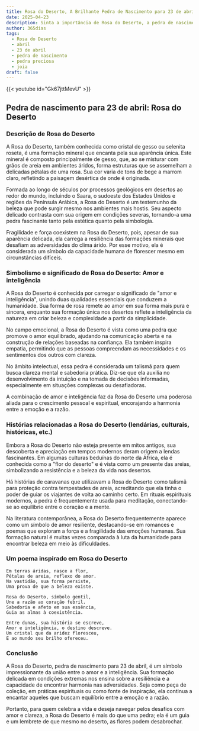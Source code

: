```yaml
---
title: Rosa do Deserto, A Brilhante Pedra de Nascimento para 23 de abril
date: 2025-04-23
description: Sinta a importância de Rosa do Deserto, a pedra de nascimento de 23 de abril que simboliza Amor e inteligência. Deixe que sua beleza e significado iluminem seu dia.
author: 365dias
tags:
  - Rosa do Deserto
  - abril
  - 23 de abril
  - pedra de nascimento
  - pedra preciosa
  - joia
draft: false
---
```


{{< youtube id="Gk67jttMevU" >}}

## Pedra de nascimento para 23 de abril: Rosa do Deserto

### Descrição de Rosa do Deserto

A Rosa do Deserto, também conhecida como cristal de gesso ou selenita roseta, é uma formação mineral que encanta pela sua aparência única. Este mineral é composto principalmente de gesso, que, ao se misturar com grãos de areia em ambientes áridos, forma estruturas que se assemelham a delicadas pétalas de uma rosa. Sua cor varia de tons de bege a marrom claro, refletindo a paisagem desértica de onde é originada.

Formada ao longo de séculos por processos geológicos em desertos ao redor do mundo, incluindo o Saara, o sudoeste dos Estados Unidos e regiões da Península Arábica, a Rosa do Deserto é um testemunho da beleza que pode surgir mesmo nos ambientes mais hostis. Seu aspecto delicado contrasta com sua origem em condições severas, tornando-a uma pedra fascinante tanto pela estética quanto pela simbologia.

Fragilidade e força coexistem na Rosa do Deserto, pois, apesar de sua aparência delicada, ela carrega a resiliência das formações minerais que desafiam as adversidades do clima árido. Por esse motivo, ela é considerada um símbolo da capacidade humana de florescer mesmo em circunstâncias difíceis.

### Simbolismo e significado de Rosa do Deserto: Amor e inteligência

A Rosa do Deserto é conhecida por carregar o significado de "amor e inteligência", unindo duas qualidades essenciais que conduzem a humanidade. Sua forma de rosa remete ao amor em sua forma mais pura e sincera, enquanto sua formação única nos desertos reflete a inteligência da natureza em criar beleza e complexidade a partir da simplicidade.

No campo emocional, a Rosa do Deserto é vista como uma pedra que promove o amor equilibrado, ajudando na comunicação aberta e na construção de relações baseadas na confiança. Ela também inspira empatia, permitindo que as pessoas compreendam as necessidades e os sentimentos dos outros com clareza.

No âmbito intelectual, essa pedra é considerada um talismã para quem busca clareza mental e sabedoria prática. Diz-se que ela auxilia no desenvolvimento da intuição e na tomada de decisões informadas, especialmente em situações complexas ou desafiadoras.

A combinação de amor e inteligência faz da Rosa do Deserto uma poderosa aliada para o crescimento pessoal e espiritual, encorajando a harmonia entre a emoção e a razão.

### Histórias relacionadas a Rosa do Deserto (lendárias, culturais, históricas, etc.)

Embora a Rosa do Deserto não esteja presente em mitos antigos, sua descoberta e apreciação em tempos modernos deram origem a lendas fascinantes. Em algumas culturas beduínas do norte da África, ela é conhecida como a "flor do deserto" e é vista como um presente das areias, simbolizando a resistência e a beleza da vida nos desertos.

Há histórias de caravanas que utilizavam a Rosa do Deserto como talismã para proteção contra tempestades de areia, acreditando que ela tinha o poder de guiar os viajantes de volta ao caminho certo. Em rituais espirituais modernos, a pedra é frequentemente usada para meditação, conectando-se ao equilíbrio entre o coração e a mente.

Na literatura contemporânea, a Rosa do Deserto frequentemente aparece como um símbolo de amor resiliente, destacando-se em romances e poemas que exploram a força e a fragilidade das emoções humanas. Sua formação natural é muitas vezes comparada à luta da humanidade para encontrar beleza em meio às dificuldades.

### Um poema inspirado em Rosa do Deserto

```
Em terras áridas, nasce a flor,  
Pétalas de areia, reflexo do amor.  
Na vastidão, sua forma persiste,  
Uma prova de que a beleza existe.  

Rosa do Deserto, símbolo gentil,  
Une a razão ao coração febril.  
Sabedoria e afeto em sua essência,  
Guia as almas à coexistência.  

Entre dunas, sua história se escreve,  
Amor e inteligência, o destino descreve.  
Um cristal que da aridez floresceu,  
E ao mundo seu brilho ofereceu.  
```

### Conclusão

A Rosa do Deserto, pedra de nascimento para 23 de abril, é um símbolo impressionante da união entre o amor e a inteligência. Sua formação delicada em condições extremas nos ensina sobre a resiliência e a capacidade de encontrar harmonia nas adversidades. Seja como peça de coleção, em práticas espirituais ou como fonte de inspiração, ela continua a encantar aqueles que buscam equilíbrio entre a emoção e a razão.

Portanto, para quem celebra a vida e deseja navegar pelos desafios com amor e clareza, a Rosa do Deserto é mais do que uma pedra; ela é um guia e um lembrete de que mesmo no deserto, as flores podem desabrochar.